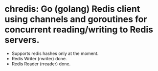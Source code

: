 # chredis: Go (golang) Redis client using channels and goroutines for concurrent reading/writing to Redis servers.

* Supports redis hashes only at the moment.
* Redis Writer (rwriter) done.
* Redis Reader (rreader) done.

